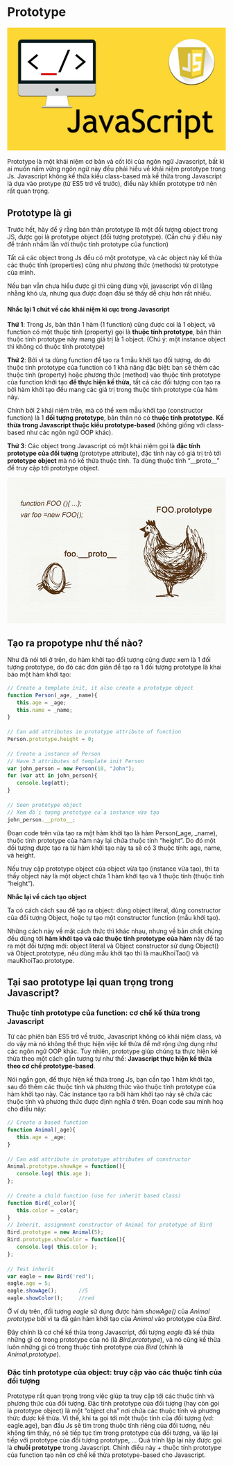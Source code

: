 # Prototype

![](.gitbook/assets/cafedevn-javascript.jpg)

Prototype là một khái niệm cơ bản và cốt lõi của ngôn ngữ Javascript, bất kì ai muốn nắm vững ngôn ngữ này đều phải hiểu về khái niệm prototype trong Js. Javascript không kế thừa kiểu class-based mà kế thừa trong Javascript là dựa vào protype \(từ ES5 trở về trước\), điều này khiến prototype trở nên rất quan trọng.

## Prototype là gì 

Trước hết, hãy để ý rằng bản thân prototype là một đối tượng object trong JS, được gọi là prototype object \(đối tượng prototype\). \(Cần chú ý điều này để tránh nhầm lẫn với thuộc tính prototype của function\)

Tất cả các object trong Js đều có một prototype, và các object này kế thừa các thuộc tính \(properties\) cũng như phương thức \(methods\) từ prototype của mình.

Nếu bạn vẫn chưa hiểu được gì thì cũng đừng vội, javascript vốn dĩ lằng nhằng khó ưa, nhưng qua được đoạn đầu sẽ thấy dễ chịu hơn rất nhiều.

#### **Nhắc lại 1 chút về các khái niệm kì cục trong Javascript**

**Thứ 1**: Trong Js, bản thân 1 hàm \(1 function\) cũng được coi là 1 object, và function có một thuộc tính \(property\) gọi là **thuộc tính prototype**, bản thân thuộc tính prototype này mang giá trị là 1 object. \(Chú ý: một instance object thì không có thuộc tính prototype\)

**Thứ 2**: Bởi vì ta dùng function để tạo ra 1 mẫu khởi tạo đối tượng, do đó thuộc tính prototype của function có 1 khả năng đặc biệt: bạn sẽ thêm các thuộc tính \(property\) hoặc phương thức \(method\) vào thuộc tính prototype của function khởi tạo **để thực hiện kế thừa,** tất cả các đối tượng con tạo ra bởi hàm khởi tạo đều mang các giá trị trong thuộc tính prototype của hàm này.

Chính bởi 2 khái niệm trên, mà có thể xem mẫu khởi tạo \(constructor function\) là 1 **đối tượng prototype**, bản thân nó có **thuộc tính prototype**. **Kế thừa trong Javascript thuộc kiểu prototype-based** \(không giống với class-based như các ngôn ngữ OOP khác\).

**Thứ 3**: Các object trong Javascript có một khái niệm gọi là **đặc tính prototype của đối tượng** \(prototype attribute\), đặc tính này có giá trị trỏ tới **prototype object** mà nó kế thừa thuộc tính. Ta dùng thuộc tính “\_\_proto\_\_” để truy cập tới prototype object.

![](.gitbook/assets/image_2021-08-05_093531.png)

## Tạo ra propotype như thế nào?

Như đã nói tới ở trên, do hàm khởi tạo đối tượng cũng được xem là 1 đối tượng prototype, do đó các đơn giản để tạo ra 1 đối tượng prototype là khai báo một hàm khởi tạo:

```javascript
// Create a template init, it also create a prototype object
function Person(_age, _name){
   this.age = _age;
   this.name = _name;
}

// Can add attributes in prototype attribute of function
Person.prototype.height = 0;

// Create a instance of Person
// Have 3 attributes of template init Person
var john_person = new Person(10, "John");
for (var att in john_person){
   console.log(att);
}

// Seen prototype object
// Xem đối tượng prototype của instance vừa tạo
john_person.__proto__;
```

Đoạn code trên vừa tạo ra một hàm khởi tạo là hàm Person\(\_age, \_name\), thuộc tính prototype của hàm này lại chứa thuộc tính “height”. Do đó một đối tượng được tạo ra từ hàm khởi tạo này ta sẽ có 3 thuộc tính: age, name, và height.

Nếu truy cập prototype object của object vừa tạo \(instance vừa tạo\), thì ta thấy object này là một object chứa 1 hàm khởi tạo và 1 thuộc tính \(thuộc tính “height”\).

**Nhắc lại về cách tạo object**

Ta có cách cách sau để tạo ra object: dùng object literal, dùng constructor của đối tượng Object, hoặc tự tạo một constructor function \(mẫu khởi tạo\).

Những cách này về mặt cách thức thì khác nhau, nhưng về bản chất chúng đều dùng tới **hàm khởi tạo và các thuộc tính prototype của hàm** này để tạo ra một đối tượng mới: object literal và Object constructor sử dụng Object\(\) và Object.prototype, nếu dùng mẫu khởi tạo thì là mauKhoiTao\(\) và mauKhoiTao.prototype.

## Tại sao prototype lại quan trọng trong Javascript?

### **Thuộc tính prototype của function: cơ chế kế thừa trong Javascript**

Từ các phiên bản ES5 trở về trước, Javascript không có khái niệm class, và do vậy mà nó không thể thực hiện việc kế thừa để mở rộng ứng dụng như các ngôn ngữ OOP khác. Tuy nhiên, prototype giúp chúng ta thực hiện kế thừa theo một cách gần tương tự như thế: **Javascript thực hiện kế thừa theo cơ chế prototype-based**.

Nói ngắn gọn, để thực hiện kế thừa trong Js, bạn cần tạo 1 hàm khởi tạo, sau đó thêm các thuộc tính và phương thức vào thuộc tính prototype của hàm khởi tạo này. Các instance tạo ra bởi hàm khởi tạo này sẽ chứa các thuộc tính và phương thức được định nghĩa ở trên. Đoạn code sau minh hoạ cho điều này:

```javascript
// Create a based function  
function Animal(_age){
   this.age = _age;
}
 
// Can add attribute in prototype attributes of constructor 
Animal.prototype.showAge = function(){
   console.log( this.age );
};

// Create a child function (use for inherit based class) 
function Bird(_color){
   this.color = _color;
}
// Inherit, assignment constructor of Animal for prototype of Bird
Bird.prototype = new Animal(5);
Bird.prototype.showColor = function(){
   console.log( this.color );
};
 
// Test inherit
var eagle = new Bird('red');
eagle.age = 5;
eagle.showAge();       //5
eagle.showColor();     //red
```

Ở ví dụ trên, đối tượng _eagle_ sử dụng được hàm _showAge\(\)_ của _Animal prototype_ bởi vì ta đã gán hàm khởi tạo của _Animal_ vào prototype của _Bird_.

Đây chính là cơ chế kế thừa trong Javascript, đối tượng _eagle_ đã kế thừa những gì có trong prototype của nó \(là _Bird.prototype_\), và nó cũng kế thừa luôn những gì có trong thuộc tính prototype của _Bird_ \(chính là _Animal.prototype_\).

### **Đặc tính prototype của object: truy cập vào các thuộc tính của đối tượng**

Prototype rất quan trọng trong việc giúp ta truy cập tới các thuộc tính và phương thức của đối tượng. Đặc tính prototype của đối tượng \(hay còn gọi là prototype object\) là một “object cha” nơi chứa các thuộc tính và phương thức được kế thừa. Vì thế, khi ta gọi tới một thuộc tính của đối tượng \(vd: eagle.age\), ban đầu Js sẽ tìm trong thuộc tính riêng của đối tượng, nếu không tìm thấy, nó sẽ tiếp tục tìm trong prototype của đối tượng, và lặp lại tiếp với prototype của đối tượng prototype, … Quá trình lặp lại này được gọi là **chuỗi prototype** trong Javascript. Chính điều này + thuộc tính prototype của function tạo nên cơ chế kế thừa prototype-based cho Javascript.

